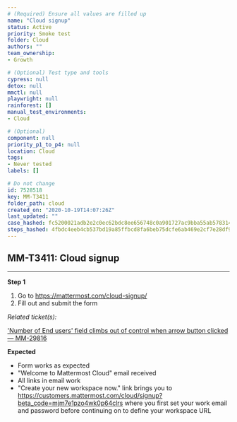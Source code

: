 ```yaml
---
# (Required) Ensure all values are filled up
name: "Cloud signup"
status: Active
priority: Smoke test
folder: Cloud
authors: ""
team_ownership: 
- Growth

# (Optional) Test type and tools
cypress: null
detox: null
mmctl: null
playwright: null
rainforest: []
manual_test_environments: 
- Cloud

# (Optional)
component: null
priority_p1_to_p4: null
location: Cloud
tags: 
- Never tested
labels: []

# Do not change
id: 7528518
key: MM-T3411
folder_path: cloud
created_on: "2020-10-19T14:07:26Z"
last_updated: ""
case_hashed: fc5200021adb2e2c0ec62bdc8ee656748c0a901727ac9bba55ab578314f54fec35014f764b144be1140f48e65475674c
steps_hashed: 4fbdc4eeb4cb537bd19a85ffbcd8fa6beb75dcfe6ab469e2cf7e28df9d97a7d311ef874c028591a5005b69bc4680c3f8
---
```


## MM-T3411: Cloud signup

---

**Step 1**

1. Go to <https://mattermost.com/cloud-signup/>
2. Fill out and submit the form

_Related ticket(s):_

['Number of End users' field climbs out of control when arrow button clicked — MM-29816](https://mattermost.atlassian.net/browse/MM-29816)

**Expected**

- Form works as expected
- "Welcome to Mattermost Cloud" email received
- All links in email work
- "Create your new workspace now." link brings you to <https://customers.mattermost.com/cloud/signup?beta_code=mjm7e1pzo4wk0p64clrs> where you first set your work email and password before continuing on to define your workspace URL
